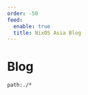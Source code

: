 ```yaml
---
order: -50
feed:
  enable: true
  title: NixOS Asia Blog
---
```


# Blog

```query {.timeline}
path:./*
```
